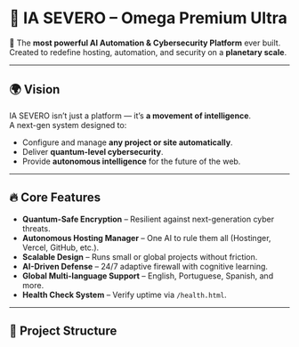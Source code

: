 # 🌌 IA SEVERO – Omega Premium Ultra

🚀 The **most powerful AI Automation & Cybersecurity Platform** ever built.  
Created to redefine hosting, automation, and security on a **planetary scale**.  

---

## 🌍 Vision
IA SEVERO isn’t just a platform — it’s **a movement of intelligence**.  
A next-gen system designed to:  
- Configure and manage **any project or site automatically**.  
- Deliver **quantum-level cybersecurity**.  
- Provide **autonomous intelligence** for the future of the web.  

---

## 🔥 Core Features
- **Quantum-Safe Encryption** – Resilient against next-generation cyber threats.  
- **Autonomous Hosting Manager** – One AI to rule them all (Hostinger, Vercel, GitHub, etc.).  
- **Scalable Design** – Runs small or global projects without friction.  
- **AI-Driven Defense** – 24/7 adaptive firewall with cognitive learning.  
- **Global Multi-language Support** – English, Portuguese, Spanish, and more.  
- **Health Check System** – Verify uptime via `/health.html`.  

---

## 📂 Project Structure
